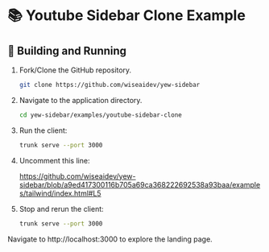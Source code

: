 # 📚 Youtube Sidebar Clone Example

## 🚀 Building and Running

1. Fork/Clone the GitHub repository.

	```bash
	git clone https://github.com/wiseaidev/yew-sidebar
	```

1. Navigate to the application directory.

	```bash
	cd yew-sidebar/examples/youtube-sidebar-clone
	```

1. Run the client:

	```sh
	trunk serve --port 3000
	```
1. Uncomment this line:

	https://github.com/wiseaidev/yew-sidebar/blob/a9ed417300116b705a69ca368222692538a93baa/examples/tailwind/index.html#L5

1. Stop and rerun the client:

	```sh
	trunk serve --port 3000
	```

Navigate to http://localhost:3000 to explore the landing page.
